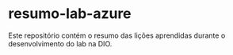 # resumo-lab-azure
Este repositório contém o resumo das lições aprendidas durante o desenvolvimento do lab na DIO.
